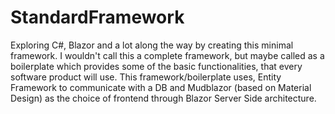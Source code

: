 # StandardFramework
Exploring C#, Blazor and a lot along the way by creating this minimal framework. I wouldn't call this a complete framework, but maybe called as a boilerplate which provides some of the basic functionalities, that every software product will use. This framework/boilerplate uses, Entity Framework to communicate with a DB and Mudblazor (based on Material Design) as the choice of frontend through Blazor Server Side architecture. 
